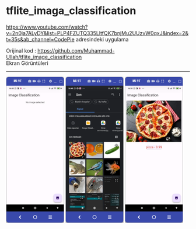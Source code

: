 # tflite_imaga_classification

https://www.youtube.com/watch?v=2n0ja7ALyDY&list=PLP4FZUTQ335LltfQK7bnjMu2UUzvW0qxJ&index=2&t=35s&ab_channel=CodePie adresindeki uygulama

Orijinal kod : https://github.com/Muhammad-Ullah/tflite_image_classification 
<BR>
Ekran Görüntüleri
<HR>
<img src="https://github.com/VedatBiner/flutter-codes/blob/master/tflite_imaga_classification/screen_shots/img-01.png" height="400em"/>
<img src="https://github.com/VedatBiner/flutter-codes/blob/master/tflite_imaga_classification/screen_shots/img-02.png" height="400em"/>
<img src="https://github.com/VedatBiner/flutter-codes/blob/master/tflite_imaga_classification/screen_shots/img-03.png" height="400em"/>